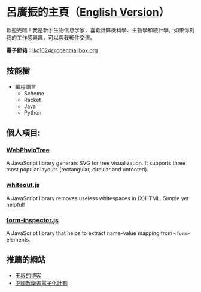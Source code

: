 # 呂廣振的主頁（<a href="https://kelvinlu1024.github.io/index.html">English Version</a>）

歡迎光臨！我是新手生物信息学家，喜歡計算機科學、生物學和統計學。如果你對我的工作感興趣，可以與我郵件交流。

<strong>電子郵箱：</strong><a href="mailto:lkc1024@openmailbox.org">lkc1024@openmailbox.org</a>


## 技能樹

* 編程語言
    * Scheme
    * Racket
    * Java
    * Python


## 個人項目:

### <a href="https://kelvinlu1024.github.io/WebPhyloTree">WebPhyloTree</a>

A JavaScript library generats SVG for tree visualization. It supports three most popular layouts (rectangular, circular and unrooted).


### <a href="https://github.com/KelvinLu1024/whiteout.js"> whiteout.js</a>

A JavaScript library removes useless whitespaces in (X)HTML. Simple yet helpful!


### <a href="https://github.com/KelvinLu1024/Form-Inspector">form-inspector.js</a>

A JavaScript library that helps to extract name-value mapping from `<form>` elements.



## 推薦的網站

* <a href="http://www.yinwang.org/">王垠的博客</a>
* <a href="http://ctext.org/zh"/>中國哲學書電子化計劃</a>
